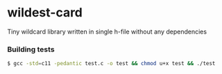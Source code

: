 # wildest-card
Tiny wildcard library written in single h-file without any dependencies


### Building tests

```bash
$ gcc -std=c11 -pedantic test.c -o test && chmod u+x test && ./test 
```